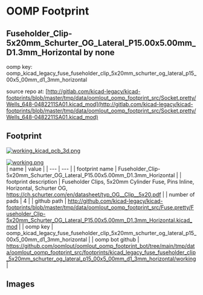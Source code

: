 # OOMP Footprint  
## Fuseholder_Clip-5x20mm_Schurter_OG_Lateral_P15.00x5.00mm_D1.3mm_Horizontal  by none  
  
oomp key: oomp_kicad_legacy_fuse_fuseholder_clip_5x20mm_schurter_og_lateral_p15_00x5_00mm_d1_3mm_horizontal  
  
source repo at: [http://gitlab.com/kicad-legacy/kicad-footprints/blob/master/tmp/data/oomlout_oomp_footprint_src/Socket.pretty/Wells_648-0482211SA01.kicad_mod](http://gitlab.com/kicad-legacy/kicad-footprints/blob/master/tmp/data/oomlout_oomp_footprint_src/Socket.pretty/Wells_648-0482211SA01.kicad_mod)  
## Footprint  
  
[![working_kicad_pcb_3d.png](working_kicad_pcb_3d_600.png)](working_kicad_pcb_3d.png)  
  
[![working.png](working_600.png)](working.png)  
| name | value | 
| --- | --- | 
| footprint name | Fuseholder_Clip-5x20mm_Schurter_OG_Lateral_P15.00x5.00mm_D1.3mm_Horizontal | 
| footprint description | Fuseholder Clips, 5x20mm Cylinder Fuse, Pins Inline, Horizontal, Schurter OG, https://ch.schurter.com/en/datasheet/typ_OG__Clip__5x20.pdf | 
| number of pads | 4 | 
| github path | http://github.com/kicad-legacy/kicad-footprints/blob/master/tmp/data/oomlout_oomp_footprint_src/Fuse.pretty/Fuseholder_Clip-5x20mm_Schurter_OG_Lateral_P15.00x5.00mm_D1.3mm_Horizontal.kicad_mod | 
| oomp key | oomp_kicad_legacy_fuse_fuseholder_clip_5x20mm_schurter_og_lateral_p15_00x5_00mm_d1_3mm_horizontal | 
| oomp bot github | https://github.com/oomlout/oomlout_oomp_footprint_bot/tree/main/tmp/data/oomlout_oomp_footprint_src/footprints/kicad_legacy_fuse_fuseholder_clip_5x20mm_schurter_og_lateral_p15_00x5_00mm_d1_3mm_horizontal/working | 
## Images  
